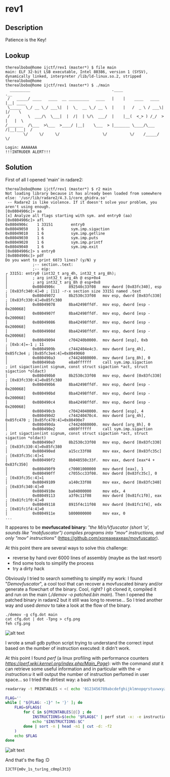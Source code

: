 # rev1
## Description
Patience is the Key!

## Lookup
```
therealbobo@home ijctf/rev1 (master*) $ file main 
main: ELF 32-bit LSB executable, Intel 80386, version 1 (SYSV), dynamically linked, interpreter /lib/ld-linux.so.2, stripped
therealbobo@home
therealbobo@home ijctf/rev1 (master*) $ ./main 
  _________                                    .____                 .__        
 /   _____/ ____   ____  __ _________   ____   |    |    ____   ____ |__| ____  
 \_____  \_/ __ \_/ ___\|  |  \_  __ \_/ __ \  |    |   /  _ \ / ___\|  |/    \ 
 /        \  ___/\  \___|  |  /|  | \/\  ___/  |    |__(  <_> ) /_/  >  |   |  \
/_______  /\___  >\___  >____/ |__|    \___  > |_______ \____/\___  /|__|___|  /
        \/     \/     \/                   \/          \/    /_____/         \/ 

Login: AAAAAAA
!!!INTRUDER ALERT!!!
```

## Solution
First of all I opened 'main' in radare2:
```
therealbobo@home ijctf/rev1 (master*) $ r2 main
Not loading library because it has already been loaded from somewhere else: '/usr/lib/radare2/4.3.1/core_ghidra.so'
 -- Radare2 is like violence. If it doesn't solve your problem, you aren't using enough.
[0x0804906c]> aa
[x] Analyze all flags starting with sym. and entry0 (aa)
[0x0804906c]> afl
0x0804906c    1 33151        entry0
0x08049050    1 6            sym.imp.sigaction
0x08049010    1 6            sym.imp.getline
0x08049030    1 6            sym.imp.puts
0x08049020    1 6            sym.imp.printf
0x08049040    1 6            sym.imp.exit
[0x0804906c]> s entry0 
[0x0804906c]> pdf
Do you want to print 6073 lines? (y/N) y
            ;-- section..text:
            ;-- eip:
┌ 33151: entry0 (int32_t arg_4h, int32_t arg_8h);
│           ; arg int32_t arg_4h @ esp+0x4
│           ; arg int32_t arg_8h @ esp+0x8
│           0x0804906c      892540c33f08   mov dword [0x83fc340], esp  ; [0x83fc340:4]=0 ; [11] -r-x section size 33151 named .text
│           0x08049072      8b2530c33f08   mov esp, dword [0x83fc330]  ; [0x83fc330:4]=0x85fc380
│           0x08049078      8ba42498ffdf.  mov esp, dword [esp - 0x200068]
│           0x0804907f      8ba42498ffdf.  mov esp, dword [esp - 0x200068]
│           0x08049086      8ba42498ffdf.  mov esp, dword [esp - 0x200068]
│           0x0804908d      8ba42498ffdf.  mov esp, dword [esp - 0x200068]
│           0x08049094      c704240b0000.  mov dword [esp], 0xb        ; [0xb:4]=-1 ; 11
│           0x0804909b      c7442404e4c3.  mov dword [arg_4h], 0x85fc3e4 ; [0x85fc3e4:4]=0x8049060
│           0x080490a3      c74424080000.  mov dword [arg_8h], 0
│           0x080490ab      e8a0ffffff     call sym.imp.sigaction      ; int sigaction(int signum, const struct sigaction *act, struct sigaction *oldact)
│           0x080490b0      8b2530c33f08   mov esp, dword [0x83fc330]  ; [0x83fc330:4]=0x85fc380
│           0x080490b6      8ba42498ffdf.  mov esp, dword [esp - 0x200068]
│           0x080490bd      8ba42498ffdf.  mov esp, dword [esp - 0x200068]
│           0x080490c4      8ba42498ffdf.  mov esp, dword [esp - 0x200068]
│           0x080490cb      c70424040000.  mov dword [esp], 4
│           0x080490d2      c744240470c4.  mov dword [arg_4h], 0x85fc470 ; [0x85fc470:4]=0x80490e7
│           0x080490da      c74424080000.  mov dword [arg_8h], 0
│           0x080490e2      e869ffffff     call sym.imp.sigaction      ; int sigaction(int signum, const struct sigaction *act, struct sigaction *oldact)
│           0x080490e7      8b2530c33f08   mov esp, dword [0x83fc330]  ; [0x83fc330:4]=0x85fc380
│           0x080490ed      a15cc33f08     mov eax, dword [0x83fc35c]  ; [0x83fc35c:4]=1
│           0x080490f2      8b048550c33f.  mov eax, dword [eax*4 + 0x83fc350]
│           0x080490f9      c70001000000   mov dword [eax], 1
│           0x080490ff      c7055cc33f08.  mov dword [0x83fc35c], 0    ; [0x83fc35c:4]=1
│           0x08049109      a140c33f08     mov eax, dword [0x83fc340]  ; [0x83fc340:4]=0
│           0x0804910e      ba04000000     mov edx, 4
│           0x08049113      a3f0c11f08     mov dword [0x81fc1f0], eax  ; [0x81fc1f0:4]=0
│           0x08049118      8915f4c11f08   mov dword [0x81fc1f4], edx  ; [0x81fc1f4:4]=0
│           0x0804911e      b800000000     mov eax, 0
...
```
It appeares to be **movfuscated binary**: _"the M/o/Vfuscator (short 'o', sounds like "mobfuscator") compiles programs into "mov" instructions, and only "mov" instructions"_ (https://github.com/xoreaxeaxeax/movfuscator).

At this point there are several ways to solve this challenge:
* reverse by hand over 6000 lines of assembly (maybe as the last resort)
* find some tools to simplify the process
* try a dirty hack

Obviously I tried to search something to simplify my work: I found "_Demovfuscator_", a cool tool that can recover a movfuscated binary and/or generate a flowchart of the binary. Cool, right?
I git cloned it, compiled it and run on the main (_./demov -o patched.bin main_). Then I opened the patched binary in radare2 but it still was long to reverse...
So I tried another way and used _demov_ to take a look at the flow of the binary.
```
./demov -g cfg.dot main
cat cfg.dot | dot -Tpng > cfg.png
feh cfg.png
```

![alt text](https://github.com/therealbobo/ctf-writeups/raw/master/2020/ijctf/rev1/cfg.png "Program Flow")

I wrote a small gdb python script trying to understand the correct input based on the number of instruction executed: it didn't work.

At this point I found _perf_ (a linux profiling with performance counters _https://perf.wiki.kernel.org/index.php/Main_Page_): with the command _stat_ it can retrieve some useful information and in particular with the _-e instruction:u_ it will output the number of instruction perfomed in user space... so I tried the dirtiest way: a bash script.

```bash
readarray -t PRINTABLES < <( echo '0123456789abcdefghijklmnopqrstuvwxyzABCDEFGHIJKLMNOPQRSTUVWXYZ!"#$%&()+,-./:;<=>?@[\]^_`\{|\}~' |  fold -w1 )

FLAG=''
while [ "${FLAG: -1}" != '}' ]; do
	FLAG=$FLAG$(
		for C in ${PRINTABLES[@]} ; do
			INSTRUCTIONS=$(echo "$FLAG$C" | perf stat -x: -e instructions:u ./main 2>&1| grep instruction | cut -d: -f1)
			echo "$INSTRUCTIONS:$C"
		done | sort -n | head -n1 | cut -d: -f2 
	)
	echo $FLAG
done
```

![alt text](https://github.com/therealbobo/ctf-writeups/raw/master/2020/ijctf/rev1/demo.gif "demo gif")

And that's the flag :D
```
IJCTF{m0v_1s_tur1ng_c0mpl3t3}
```
